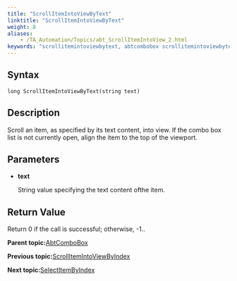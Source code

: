 ```yaml
--- 
title: "ScrollItemIntoViewByText"
linktitle: "ScrollItemIntoViewByText"
weight: 8
aliases: 
    - /TA_Automation/Topics/abt_ScrollItemIntoView_2.html
keywords: "scrollitemintoviewbytext, abtcombobox scrollitemintoviewbytext, scroll item with specific content into view, bring item with specific value into view"
---
```


## Syntax

`long ScrollItemIntoViewByText(string text)`

## Description

Scroll an item, as specified by its text content, into view. If the combo box list is not currently open, align the item to the top of the viewport.

## Parameters

-   **text**

    String value specifying the text content ofthe item.


## Return Value

Return 0 if the call is successful; otherwise, -1..

**Parent topic:**[AbtComboBox](/TA_Automation/Topics/abt_AbtComboBox.html)

**Previous topic:**[ScrollItemIntoViewByIndex](/TA_Automation/Topics/abt_ScrollItemIntoView_1.html)

**Next topic:**[SelectItemByIndex](/TA_Automation/Topics/abt_SelectItemByIndex.html)

